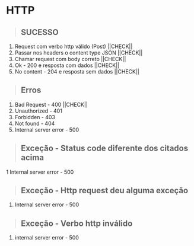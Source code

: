 # HTTP

> ## SUCESSO
1. Request com verbo http válido (Post) ||CHECK||
2. Passar nos headers o content type JSON ||CHECK||
3. Chamar request com body correto ||CHECK||
4. Ok - 200 e resposta com dados ||CHECK||
5. No content - 204 e resposta sem dados ||CHECK||


>## Erros
1. Bad Request - 400 ||CHECK||
2. Unauthorized - 401
3. Forbidden - 403
4. Not found - 404
5. Internal server error - 500

>## Exceção - Status code diferente dos citados acima
1 Internal server error - 500

>## Exceção - Http request deu alguma exceção
1. Internal server error - 500

>## Exceção - Verbo http inválido
1. internal server error - 500
